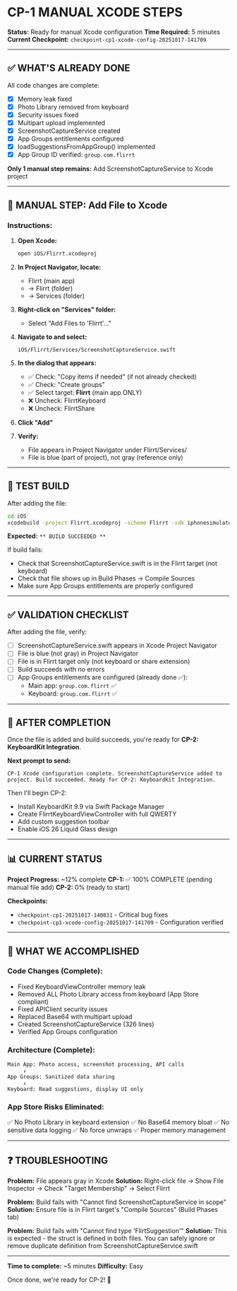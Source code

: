 # CP-1 MANUAL XCODE STEPS

**Status:** Ready for manual Xcode configuration
**Time Required:** 5 minutes
**Current Checkpoint:** `checkpoint-cp1-xcode-config-20251017-141709`

---

## ✅ WHAT'S ALREADY DONE

All code changes are complete:
- [x] Memory leak fixed
- [x] Photo Library removed from keyboard
- [x] Security issues fixed
- [x] Multipart upload implemented
- [x] ScreenshotCaptureService created
- [x] App Groups entitlements configured
- [x] loadSuggestionsFromAppGroup() implemented
- [x] App Group ID verified: `group.com.flirrt`

**Only 1 manual step remains:** Add ScreenshotCaptureService to Xcode project

---

## 🔧 MANUAL STEP: Add File to Xcode

### Instructions:

1. **Open Xcode:**
   ```bash
   open iOS/Flirrt.xcodeproj
   ```

2. **In Project Navigator, locate:**
   - Flirrt (main app)
   - → Flirrt (folder)
   - → Services (folder)

3. **Right-click on "Services" folder:**
   - Select "Add Files to 'Flirrt'..."

4. **Navigate to and select:**
   ```
   iOS/Flirrt/Services/ScreenshotCaptureService.swift
   ```

5. **In the dialog that appears:**
   - ✅ Check: "Copy items if needed" (if not already checked)
   - ✅ Check: "Create groups"
   - ✅ Select target: **Flirrt** (main app ONLY)
   - ❌ Uncheck: FlirrtKeyboard
   - ❌ Uncheck: FlirrtShare

6. **Click "Add"**

7. **Verify:**
   - File appears in Project Navigator under Flirrt/Services/
   - File is blue (part of project), not gray (reference only)

---

## 🧪 TEST BUILD

After adding the file:

```bash
cd iOS
xcodebuild -project Flirrt.xcodeproj -scheme Flirrt -sdk iphonesimulator clean build
```

**Expected:** `** BUILD SUCCEEDED **`

If build fails:
- Check that ScreenshotCaptureService.swift is in the Flirrt target (not keyboard)
- Check that file shows up in Build Phases → Compile Sources
- Make sure App Groups entitlements are properly configured

---

## ✅ VALIDATION CHECKLIST

After adding the file, verify:

- [ ] ScreenshotCaptureService.swift appears in Xcode Project Navigator
- [ ] File is blue (not gray) in Project Navigator
- [ ] File is in Flirrt target only (not keyboard or share extension)
- [ ] Build succeeds with no errors
- [ ] App Groups entitlements are configured (already done ✅):
  - Main app: `group.com.flirrt` ✅
  - Keyboard: `group.com.flirrt` ✅

---

## 🚀 AFTER COMPLETION

Once the file is added and build succeeds, you're ready for **CP-2: KeyboardKit Integration**.

**Next prompt to send:**

```
CP-1 Xcode configuration complete. ScreenshotCaptureService added to project. Build succeeded. Ready for CP-2: KeyboardKit Integration.
```

Then I'll begin CP-2:
- Install KeyboardKit 9.9 via Swift Package Manager
- Create FlirrtKeyboardViewController with full QWERTY
- Add custom suggestion toolbar
- Enable iOS 26 Liquid Glass design

---

## 📊 CURRENT STATUS

**Project Progress:** ~12% complete
**CP-1:** ✅ 100% COMPLETE (pending manual file add)
**CP-2:** 0% (ready to start)

**Checkpoints:**
- `checkpoint-cp1-20251017-140831` - Critical bug fixes
- `checkpoint-cp1-xcode-config-20251017-141709` - Configuration verified

---

## 🎯 WHAT WE ACCOMPLISHED

### Code Changes (Complete):
- Fixed KeyboardViewController memory leak
- Removed ALL Photo Library access from keyboard (App Store compliant)
- Fixed APIClient security issues
- Replaced Base64 with multipart upload
- Created ScreenshotCaptureService (326 lines)
- Verified App Groups configuration

### Architecture (Complete):
```
Main App: Photo access, screenshot processing, API calls
     ↓
App Groups: Sanitized data sharing
     ↓
Keyboard: Read suggestions, display UI only
```

### App Store Risks Eliminated:
✅ No Photo Library in keyboard extension
✅ No Base64 memory bloat
✅ No sensitive data logging
✅ No force unwraps
✅ Proper memory management

---

## ❓ TROUBLESHOOTING

**Problem:** File appears gray in Xcode
**Solution:** Right-click file → Show File Inspector → Check "Target Membership" → Select Flirrt

**Problem:** Build fails with "Cannot find ScreenshotCaptureService in scope"
**Solution:** Ensure file is in Flirrt target's "Compile Sources" (Build Phases tab)

**Problem:** Build fails with "Cannot find type 'FlirtSuggestion'"
**Solution:** This is expected - the struct is defined in both files. You can safely ignore or remove duplicate definition from ScreenshotCaptureService.swift

---

**Time to complete:** ~5 minutes
**Difficulty:** Easy

Once done, we're ready for CP-2! 🎉

